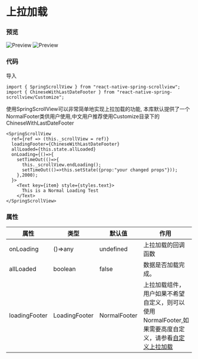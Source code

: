 # 上拉加载

### 预览
![Preview](../res/LoadingAndroid.gif)
![Preview](../res/LoadingIOS.gif)

### 代码

导入

```$js
import { SpringScrollView } from "react-native-spring-scrollview";
import { ChineseWithLastDateFooter } from "react-native-spring-scrollview/Customize";
```

使用SpringScrollView可以非常简单地实现上拉加载的功能, 本库默认提供了一个NormalFooter类供用户使用,中文用户推荐使用Customize目录下的ChineseWithLastDateFooter

```$js
<SpringScrollView
  ref={ref => (this._scrollView = ref)}
  loadingFooter={ChineseWithLastDateFooter}
  allLoaded={this.state.allLoaded}
  onLoading={()=>{
    setTimeOut(()=>{
      this._scrollView.endLoading();
      setTimeOut(()=>this.setState({prop:"your changed props"}));
    },2000);
  }>
    <Text key={item} style={styles.text}>
      This is a Normal Loading Test
    </Text>
</SpringScrollView>
```


### 属性

属性  |  类型  |  默认值  |  作用  
---- | ------ | --------- | --------
onLoading | ()=>any | undefined | 上拉加载的回调函数
allLoaded | boolean | false | 数据是否加载完成。
loadingFooter | LoadingFooter | NormalFooter | 上拉加载组件，用户如果不希望自定义，则可以使用NormalFooter,如果需要高度自定义，请参看[自定义上拉加载](CustomLoading)
